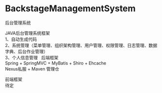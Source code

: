 # BackstageManagementSystem
后台管理系统

JAVA后台管理系统框架
<br/>
1、自动生成代码
<br/>
2、系统管理（菜单管理、组织架构管理、用户管理、权限管理、日志管理、数据字典、后台作业管理）
<br/>
3、个人信息管理
 
后端框架
<br />
Spring + SpringMVC + MyBatis + Shiro + Ehcache
<br />
Nexus私服 + Maven 管理仓

前端框架
<br />
待定
